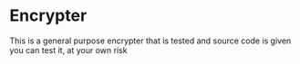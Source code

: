 # Encrypter
This is a general purpose encrypter that is tested and source code is given you can test it, at your own risk
